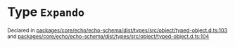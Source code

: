 # Type `Expando`
<sub>Declared in [packages/core/echo/echo-schema/dist/types/src/object/typed-object.d.ts:103]() and [packages/core/echo/echo-schema/dist/types/src/object/typed-object.d.ts:104]()</sub>






